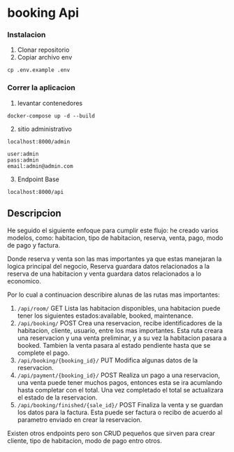 # booking Api

### Instalacion
1. Clonar repositorio
2. Copiar archivo env
```
cp .env.example .env
```
### Correr la aplicacion
1. levantar contenedores
```
docker-compose up -d --build
```
2. sitio administrativo
```
localhost:8000/admin
```
```
user:admin
pass:admin
email:admin@admin.com
```
3. Endpoint Base
```
localhost:8000/api
```

## Descripcion
He seguido el siguiente enfoque para cumplir este flujo:
he creado varios modelos, como: habitacion, tipo de habitacion, reserva, venta, pago, modo de pago y factura.

Donde reserva y venta son las mas importantes ya que estas manejaran la logica principal del negocio,
Reserva guardara datos relacionados a la reserva de una habitacion y venta guardara datos relacionados a lo economico.

Por lo cual a continuacion describire alunas de las rutas mas importantes:
1. ```/api/room/``` GET Lista las habitacion disponibles, una habitacion puede tener los siguientes estados:available, booked, maintenance.
2. ```/api/booking/``` POST  Crea una reservacion, recibe identificadores de la habitacion, cliente, usuario, entre los mas importantes. Esta ruta creara una reservacion y una venta preliminar, y a su vez la habitacion pasara a booked. Tambien la venta pasara al estado pendiente hasta que se complete el pago.
3. ```/api/booking/{booking_id}/```   PUT  Modifica algunas datos de la reservacion.
4. ```/api/payment/{booking_id}/```   POST Realiza un pago a una reservacion, una venta puede tener muchos pagos, entonces esta se ira acumlando hasta completar con el total. Una vez completado el total se actualizara el estado de la reservacion.
5. ```/api/booking/finished/{sale_id}/``` POST Finaliza la venta y se guardan los datos para la factura. Esta puede ser factura o recibo de acuerdo al parametro enviado en crear la reservacion. 

Existen otros endpoints pero son CRUD pequeños que sirven para crear cliente, tipo de habitacion, modo de pago entro otros.